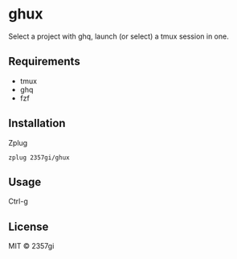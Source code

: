 # ghux

Select a project with ghq, launch (or select) a tmux session in one.

## Requirements
- tmux
- ghq
- fzf

## Installation
Zplug

```zsh:.zshrc
zplug 2357gi/ghux
```

## Usage
Ctrl-g


## License
MIT :copyright: 2357gi
